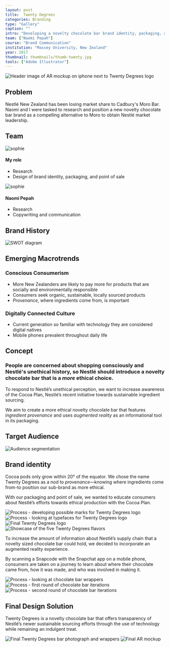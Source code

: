 ```yaml
---
layout: post
title:  Twenty Degrees
categories: Branding
type: "Gallery"
caption: ""
intro: "Developing a novelty chocolate bar brand identity, packaging, and augmented reality point of sale."
team: ["Naomi Pepah"]
course: "Brand Communication"
institution: "Massey University, New Zealand"
year: 2017
thumbnail: thumbnails/thumb-twenty.jpg
tools: ["Adobe Illustrator"]
---
```


![Header image of AR mockup on iphone next to Twenty Degrees logo](/images/twentydeg/header.jpg)

## Problem
Nestl&#233; New Zealand has been losing market share to Cadbury's Moro Bar. Naomi and I were tasked to research and position a new novelty chocolate bar brand as a compelling alternative to Moro to obtain Nestl&#233; market leadership.  

## Team
<div class="team-info" markdown="1">
  <div class="team-col1">
    <div class="team-name">
      <img src="/images/team/sophie.png" alt="sophie">
      <h4>My role</h4>
    </div>
    <ul>
      <li>Research</li>
      <li>Design of brand identity, packaging, and point of sale</li>
    </ul>
  </div>

  <div class="team-col2">
    <div class="team-name">
      <img src="/images/team/naomi.png" alt="sophie">
      <h4>Naomi Pepah</h4>
    </div>
    <ul>
      <li>Research</li>
      <li>Copywriting and communication</li>
    </ul>
  </div>
</div>

## Brand History

![SWOT diagram](/images/twentydeg/swot.png)


## Emerging Macrotrends
### Conscious Consumerism
- More New Zealanders are likely to pay more for products that are socially and environmentally responsible
- Consumers seek organic, sustainable, locally sourced products
- *Provenance*, where ingredients come from, is important

### Digitally Connected Culture

- Current generation so familiar with technology they are considered digital natives
- Mobile phones prevalent throughout daily life

## Concept
### People are concerned about shopping consciously and Nestl&#233;'s unethical history, so Nestl&#233; should introduce a novelty chocolate bar that is a *more* ethical choice.

To respond to Nestl&#233;’s unethical perception, we want to increase awareness of the Cocoa Plan, Nestl&#233;’s recent initiative towards sustainable ingredient sourcing.

We aim to create a more ethical novelty chocolate bar that features *ingredient provenance* and uses *augmented reality* as an informational tool in its packaging.

## Target Audience

![Audience segmentation](/images/twentydeg/audience.png)

## Brand identity
Cocoa pods only grow within 20° of the equator. We chose the name Twenty Degrees as a nod to *provenance*—knowing where ingredients come from-to position our sub-brand as more ethical.

With our packaging and point of sale, we wanted to educate consumers about Nestl&#233;’s efforts towards ethical production with the Cocoa Plan.

![Process - developing possible marks for Twenty Degrees logo](/images/twentydeg/marks.jpg)
![Process - looking at typefaces for Twenty Degrees logo](/images/twentydeg/type.jpg)
![Final Tewnty Degrees logo](/images/twentydeg/final-logo.jpg)
![Showcase of the five Twenty Degrees flavors](/images/twentydeg/flavors.jpg)

To increase the amount of information about Nestl&#233;’s supply chain that a novelty sized chocolate bar could hold, we decided to incorporate an augmented reality experience.

By scanning a Snapcode with the Snapchat app on a mobile phone, consumers are taken on a journey to learn about where their chocolate came from, how it was made, and who was involved in making it.

![Process - looking at chocolate bar wrappers](/images/twentydeg/wrappers.jpg)
![Process - first round of chocolate bar iterations](/images/twentydeg/process1.jpg)
![Process - second round of chocolate bar iterations](/images/twentydeg/process2.jpg)

## Final Design Solution
Twenty Degrees is a novelty chocolate bar that offers transparency of Nestl&#233;’s newer sustainable sourcing efforts through the use of technology while remaining an indulgent treat.

![Final Twenty Degrees bar photograph and wrappers](/images/twentydeg/final.jpg)
![Final AR mockup](/images/twentydeg/ar.jpg)
